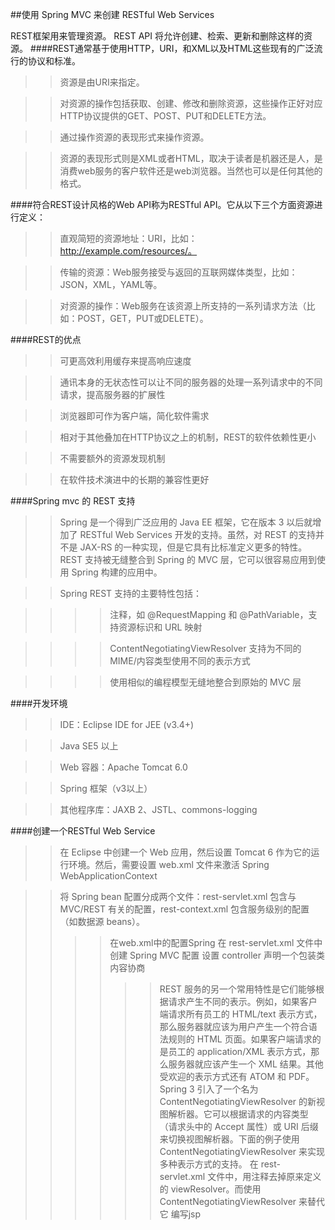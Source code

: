 ##使用 Spring MVC 来创建 RESTful Web Services

REST框架用来管理资源。 REST API 将允许创建、检索、更新和删除这样的资源。
####REST通常基于使用HTTP，URI，和XML以及HTML这些现有的广泛流行的协议和标准。  
    
>>资源是由URI来指定。
  
>>对资源的操作包括获取、创建、修改和删除资源，这些操作正好对应HTTP协议提供的GET、POST、PUT和DELETE方法。
  
>>通过操作资源的表现形式来操作资源。
  
>>资源的表现形式则是XML或者HTML，取决于读者是机器还是人，是消费web服务的客户软件还是web浏览器。当然也可以是任何其他的格式。

####符合REST设计风格的Web API称为RESTful API。它从以下三个方面资源进行定义：
  
 >>直观简短的资源地址：URI，比如：http://example.com/resources/。
  
>>传输的资源：Web服务接受与返回的互联网媒体类型，比如：JSON，XML，YAML等。
  
>>对资源的操作：Web服务在该资源上所支持的一系列请求方法（比如：POST，GET，PUT或DELETE）。

####REST的优点
  
>>可更高效利用缓存来提高响应速度
  
>>通讯本身的无状态性可以让不同的服务器的处理一系列请求中的不同请求，提高服务器的扩展性
  
>>浏览器即可作为客户端，简化软件需求
  
>>相对于其他叠加在HTTP协议之上的机制，REST的软件依赖性更小
  
>>不需要额外的资源发现机制
  
>>在软件技术演进中的长期的兼容性更好
  
####Spring mvc 的 REST 支持
  
>>Spring 是一个得到广泛应用的 Java EE 框架，它在版本 3 以后就增加了 RESTful Web Services 开发的支持。虽然，对 REST 的支持并不是 JAX-RS 的一种实现，但是它具有比标准定义更多的特性。REST 支持被无缝整合到 Spring 的 MVC 层，它可以很容易应用到使用 Spring 构建的应用中。
  
>>Spring REST 支持的主要特性包括：
  
>>>>注释，如 @RequestMapping 和 @PathVariable，支持资源标识和 URL 映射
  
>>>>ContentNegotiatingViewResolver 支持为不同的 MIME/内容类型使用不同的表示方式
  
>>>>使用相似的编程模型无缝地整合到原始的 MVC 层

####开发环境
  
>>IDE：Eclipse IDE for JEE (v3.4+)
  
>>Java SE5 以上
  
>>Web 容器：Apache Tomcat 6.0
  
>>Spring 框架（v3以上）
  
>>其他程序库：JAXB 2、JSTL、commons-logging

####创建一个RESTful Web Service
  
>>在 Eclipse 中创建一个 Web 应用，然后设置 Tomcat 6 作为它的运行环境。然后，需要设置 web.xml 文件来激活 Spring WebApplicationContext
  
>>将 Spring bean 配置分成两个文件：rest-servlet.xml 包含与 MVC/REST 有关的配置，rest-context.xml 包含服务级别的配置（如数据源 beans）。
>>>>在web.xml中的配置Spring 
>>>>在 rest-servlet.xml 文件中创建 Spring MVC 配置
>>>>设置 controller
>>>>声明一个包装类
>>>>内容协商
>>>>>>REST 服务的另一个常用特性是它们能够根据请求产生不同的表示。例如，如果客户端请求所有员工的 HTML/text 表示方式，那么服务器就应该为用户产生一个符合语法规则的 HTML 页面。如果客户端请求的是员工的 application/XML 表示方式，那么服务器就应该产生一个 XML 结果。其他受欢迎的表示方式还有 ATOM 和 PDF。
>>>>>>Spring 3 引入了一个名为 ContentNegotiatingViewResolver 的新视图解析器。它可以根据请求的内容类型（请求头中的 Accept 属性）或 URI 后缀来切换视图解析器。下面的例子使用 ContentNegotiatingViewResolver 来实现多种表示方式的支持。
>>>>>>在 rest-servlet.xml 文件中，用注释去掉原来定义的 viewResolver。而使用 ContentNegotiatingViewResolver 来替代它
>>>>编写jsp
